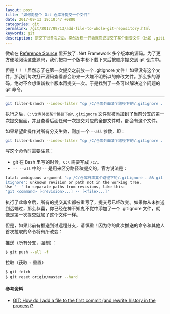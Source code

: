 ```yaml
---
layout: post
title: "如何向整个 Git 仓库补提交一个文件"
date: 2017-09-13 19:10:47 +0800
categories: git
permalink: /git/2017/09/13/add-file-to-whole-git-repository.html
keywords: git
description: 提交了很多次之后，突然发现一开始就忘记提交了某个重要文件（比如 .gitignore），本文将教你如何将这个文件补上。
---
```


微软在 [Reference Source](https://referencesource.microsoft.com/) 里开放了 .Net Framework 多个版本的源码。为了更方便地阅读这些源码，我们把每一个版本都下载下来后按顺序提交到 git 仓库中。

但是！！！居然忘了在第一次提交之前放一个 .gitignore 文件！如果没有这个文件，那我们每次打开源码查看都会带来一大堆不明所以的修改文件。那么多的源码，绝对不会想重新挨个版本再提交一次。于是找到了一条可以解决这个问题的 git 命令。

---



```bash
git filter-branch --index-filter "cp /C/仓库外面某个路径下的/.gitignore . && git add .gitignore"
```

执行之后，`C:\仓库外面某个路径下的\.gitignore` 文件就被添加到了当前分支的第一次提交里面，并且查看后面任何一次提交对应的全部文件时，都会有这个文件。

如果希望此操作对所有分支生效，则加一个 `--all` 参数，即：

```bash
git filter-branch --index-filter "cp /C/仓库外面某个路径下的/.gitignore . && git add .gitignore" -- --all
```

写这个命令时需要注意：
- git 在 Bash 里写的时候，`C:\` 需要写成 `/C/`。
- `-- --all` 中的 `--` 是用来区分路径和提交的，官方说法是：

```bash
fatal: ambiguous argument 'cp /C/仓库外面某个路径下的/.gitignore . && git add .g
itignore': unknown revision or path not in the working tree.
Use '--' to separate paths from revisions, like this:
'git <command> [<revision>...] -- [<file>...]'
```

执行了此命令后，所有的提交其实都被重写了，提交号已经改变。如果你从未推送到远端过，那么恭喜，你已经在神不知鬼不觉中添加了一个 .gitignore 文件，就像是第一次提交就加了这个文件一样。

但是，如果此前有推送到过远程分支，请慎重！因为你的此次推送的命令和其他人首次拉取的命令将有所改变：

推送（所有分支，强制）：

```bash
$ git push --all -f
```

拉取（获取 + 重置）

```bash
$ git fetch
$ git reset origin/master --hard
```

#### 参考资料

- [GIT: How do I add a file to the first commit (and rewrite history in the process)?](https://stackoverflow.com/questions/21353584/git-how-do-i-add-a-file-to-the-first-commit-and-rewrite-history-in-the-process)
